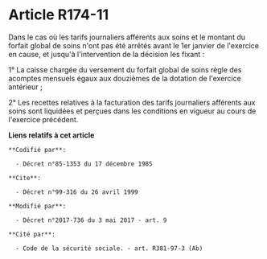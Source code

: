 # Article R174-11

Dans le cas où les tarifs journaliers afférents aux soins et le montant du forfait global de soins n'ont pas été arrêtés
avant le 1er janvier de l'exercice en cause, et jusqu'à l'intervention de la décision les fixant :

1° La caisse chargée du versement du forfait global de soins règle des acomptes mensuels égaux aux douzièmes de la dotation
de l'exercice antérieur ;

2° Les recettes relatives à la facturation des tarifs journaliers afférents aux soins sont liquidées et perçues dans les
conditions en vigueur au cours de l'exercice précédent.

**Liens relatifs à cet article**

	**Codifié par**:

	  - Décret n°85-1353 du 17 décembre 1985

	**Cite**:

	  - Décret n°99-316 du 26 avril 1999

	**Modifié par**:

	  - Décret n°2017-736 du 3 mai 2017 - art. 9

	**Cité par**:

	  - Code de la sécurité sociale. - art. R381-97-3 (Ab)
